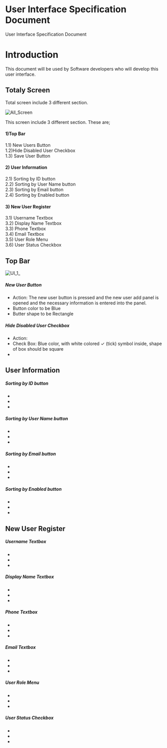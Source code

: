 # User Interface Specification Document
User Interface Specification Document

# Introduction
This document will be used by Software developers who will develop this user interface. 

## Totaly Screen
Total screen include 3 different section.

![All_Screen](https://user-images.githubusercontent.com/53150892/179973393-ef37ea52-ca61-4a25-bf44-389c40c3eaae.PNG)

This screen include 3 different section. These are; <br>
#### 1)Top Bar <br>

   1.1) New Users Button <br>
   1.2)Hide Disabled User Checkbox <br>
   1.3) Save User Button <br>
  
#### 2) User Information <br>
   2.1) Sorting by ID button<br>
   2.2) Sorting by User Name button <br>
   2.3) Sorting by Email button <br>
   2.4) Sorting by Enabled button <br>
  
#### 3) New User Register  <br>
   3.1) Username Textbox <br>
   3.2) Display Name Textbox <br>
   3.3) Phone Textbox <br>
   3.4) Email Textbox <br>
   3.5) User Role Menu <br>
   3.6) User Status Checkbox <br>
   
  
## Top Bar
![UI_1_](https://user-images.githubusercontent.com/53150892/179984982-503048b6-ae96-48e9-a212-c0ac6d337e4f.PNG)
##### New User Button
- Action: The new user button is pressed and the new user add panel is opened and the necessary    information is entered into the panel.
- Button color to be Blue
- Butter shape to be Rectangle  

##### Hide Disabled User Checkbox
- Action: 
- Check Box: Blue color, with white colored ✓ (tick) symbol inside, shape of box should be square
-
  
## User Information

##### Sorting by ID button
-
-
-
##### Sorting by User Name button 
-
-
-
##### Sorting by Email button 
-
-
-
##### Sorting by Enabled button
-
-
-
  
  
  
## New User Register

##### Username Textbox 
-
-
-
##### Display Name Textbox 
-
-
-
##### Phone Textbox 
-
-
-
##### Email Textbox 
-
-
-
##### User Role Menu 
-
-
-
##### User Status Checkbox 
-
-
-

